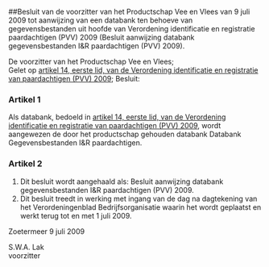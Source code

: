 <meta http-equiv='Content-Type' content='text/html; charset=utf-8' />

##Besluit van de voorzitter van het Productschap Vee en Vlees van 9 juli 2009 tot aanwijzing van een databank ten behoeve van gegevensbestanden uit hoofde van Verordening identificatie en registratie paardachtigen (PVV) 2009 (Besluit aanwijzing databank gegevensbestanden I&R paardachtigen (PVV) 2009).

De voorzitter van het Productschap Vee en Vlees;  
Gelet op [artikel 14, eerste lid, van de Verordening identificatie en registratie van paardachtigen (PVV) 2009](../../../../../../../../../../pbo/verordening/identificatie/en/registratie/van/paardachtigen/(pvv)/2009/BWBR0026239/README.md);
Besluit:    

### Artikel  1  

Als databank, bedoeld in [artikel 14, eerste lid, van de Verordening identificatie en registratie van paardachtigen (PVV) 2009](../../../../../../../../../../pbo/verordening/identificatie/en/registratie/van/paardachtigen/(pvv)/2009/BWBR0026239/README.md), wordt aangewezen de door het productschap gehouden databank Databank Gegevensbestanden I&R paardachtigen.  

### Artikel  2  

1.  Dit besluit wordt aangehaald als: Besluit aanwijzing databank gegevensbestanden I&R paardachtigen (PVV) 2009.   
2.  Dit besluit treedt in werking met ingang van de dag na dagtekening van het Verordeningenblad Bedrijfsorganisatie waarin het wordt geplaatst en werkt terug tot en met 1 juli 2009.   

Zoetermeer 
9 juli 2009   

S.W.A. Lak  
voorzitter    

